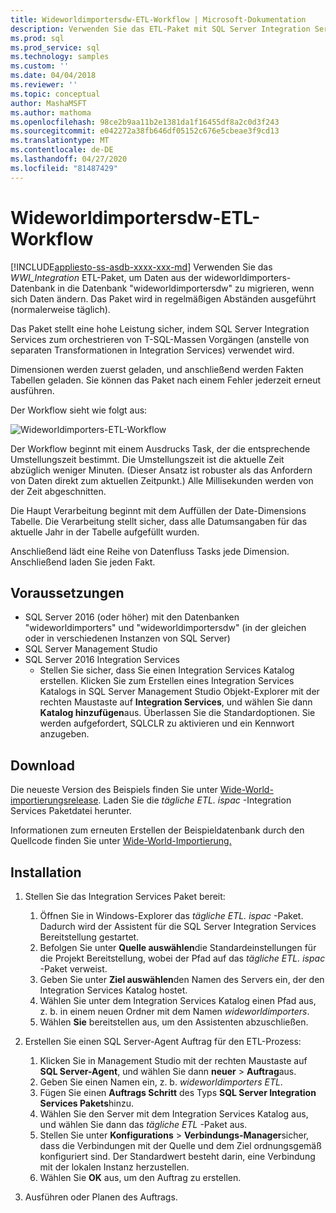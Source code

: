 ```yaml
---
title: Wideworldimportersdw-ETL-Workflow | Microsoft-Dokumentation
description: Verwenden Sie das ETL-Paket mit SQL Server Integration Services (SSIS), um Daten in regelmäßigen Abständen aus der Datenbank wideworldimporters zu wideworldimportersdw zu migrieren.
ms.prod: sql
ms.prod_service: sql
ms.technology: samples
ms.custom: ''
ms.date: 04/04/2018
ms.reviewer: ''
ms.topic: conceptual
author: MashaMSFT
ms.author: mathoma
ms.openlocfilehash: 98ce2b9aa11b2e1381da1f16455df8a2c0d3f243
ms.sourcegitcommit: e042272a38fb646df05152c676e5cbeae3f9cd13
ms.translationtype: MT
ms.contentlocale: de-DE
ms.lasthandoff: 04/27/2020
ms.locfileid: "81487429"
---
```

# <a name="wideworldimportersdw-etl-workflow"></a>Wideworldimportersdw-ETL-Workflow
[!INCLUDE[appliesto-ss-asdb-xxxx-xxx-md](../includes/appliesto-ss-asdb-xxxx-xxx-md.md)]
Verwenden Sie das *WWI_Integration* ETL-Paket, um Daten aus der wideworldimporters-Datenbank in die Datenbank "wideworldimportersdw" zu migrieren, wenn sich Daten ändern. Das Paket wird in regelmäßigen Abständen ausgeführt (normalerweise täglich).

Das Paket stellt eine hohe Leistung sicher, indem SQL Server Integration Services zum orchestrieren von T-SQL-Massen Vorgängen (anstelle von separaten Transformationen in Integration Services) verwendet wird.

Dimensionen werden zuerst geladen, und anschließend werden Fakten Tabellen geladen. Sie können das Paket nach einem Fehler jederzeit erneut ausführen.

Der Workflow sieht wie folgt aus:

 ![Wideworldimporters-ETL-Workflow](media/wide-world-importers/wideworldimporters-etl-workflow.png)

Der Workflow beginnt mit einem Ausdrucks Task, der die entsprechende Umstellungszeit bestimmt. Die Umstellungszeit ist die aktuelle Zeit abzüglich weniger Minuten. (Dieser Ansatz ist robuster als das Anfordern von Daten direkt zum aktuellen Zeitpunkt.) Alle Millisekunden werden von der Zeit abgeschnitten.

Die Haupt Verarbeitung beginnt mit dem Auffüllen der Date-Dimensions Tabelle. Die Verarbeitung stellt sicher, dass alle Datumsangaben für das aktuelle Jahr in der Tabelle aufgefüllt wurden.

Anschließend lädt eine Reihe von Datenfluss Tasks jede Dimension. Anschließend laden Sie jeden Fakt.

## <a name="prerequisites"></a>Voraussetzungen

- SQL Server 2016 (oder höher) mit den Datenbanken "wideworldimporters" und "wideworldimportersdw" (in der gleichen oder in verschiedenen Instanzen von SQL Server)
- SQL Server Management Studio
- SQL Server 2016 Integration Services
  - Stellen Sie sicher, dass Sie einen Integration Services Katalog erstellen. Klicken Sie zum Erstellen eines Integration Services Katalogs in SQL Server Management Studio Objekt-Explorer mit der rechten Maustaste auf **Integration Services**, und wählen Sie dann **Katalog hinzufügen**aus. Überlassen Sie die Standardoptionen. Sie werden aufgefordert, SQLCLR zu aktivieren und ein Kennwort anzugeben.


## <a name="download"></a>Download

Die neueste Version des Beispiels finden Sie unter [Wide-World-importierungsrelease](https://go.microsoft.com/fwlink/?LinkID=800630). Laden Sie die *tägliche ETL. ispac* -Integration Services Paketdatei herunter.

Informationen zum erneuten Erstellen der Beispieldatenbank durch den Quellcode finden Sie unter [Wide-World-Importierung.](https://github.com/Microsoft/sql-server-samples/tree/master/samples/databases/wide-world-importers/wwi-ssis)

## <a name="install"></a>Installation

1. Stellen Sie das Integration Services Paket bereit:
   1. Öffnen Sie in Windows-Explorer das *tägliche ETL. ispac* -Paket. Dadurch wird der Assistent für die SQL Server Integration Services Bereitstellung gestartet.
   2. Befolgen Sie unter **Quelle auswählen**die Standardeinstellungen für die Projekt Bereitstellung, wobei der Pfad auf das *tägliche ETL. ispac* -Paket verweist.
   3. Geben Sie unter **Ziel auswählen**den Namen des Servers ein, der den Integration Services Katalog hostet.
   4. Wählen Sie unter dem Integration Services Katalog einen Pfad aus, z. b. in einem neuen Ordner mit dem Namen *wideworldimporters*.
   5. Wählen **Sie** bereitstellen aus, um den Assistenten abzuschließen.

2. Erstellen Sie einen SQL Server-Agent Auftrag für den ETL-Prozess:
   1. Klicken Sie in Management Studio mit der rechten Maustaste auf **SQL Server-Agent**, und wählen Sie dann **neuer** > **Auftrag**aus.
   2. Geben Sie einen Namen ein, z. b. *wideworldimporters ETL*.
   3. Fügen Sie einen **Auftrags Schritt** des Typs **SQL Server Integration Services Pakets**hinzu.
   4. Wählen Sie den Server mit dem Integration Services Katalog aus, und wählen Sie dann das *tägliche ETL* -Paket aus.
   5. Stellen Sie unter **Konfigurations** > **Verbindungs-Manager**sicher, dass die Verbindungen mit der Quelle und dem Ziel ordnungsgemäß konfiguriert sind. Der Standardwert besteht darin, eine Verbindung mit der lokalen Instanz herzustellen.
   6. Wählen Sie **OK** aus, um den Auftrag zu erstellen.

3. Ausführen oder Planen des Auftrags.
